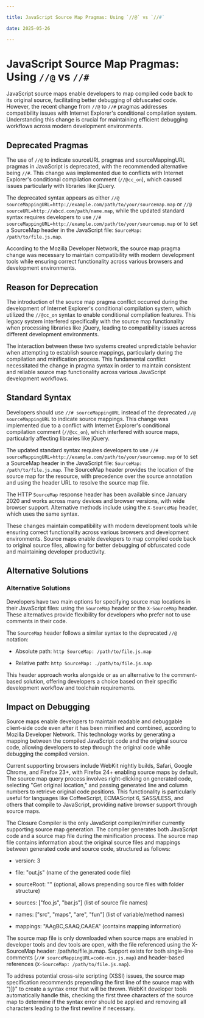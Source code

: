 ```yaml
---

title: JavaScript Source Map Pragmas: Using `//@` vs `//#`

date: 2025-05-26

---
```



# JavaScript Source Map Pragmas: Using `//@` vs `//#`

JavaScript source maps enable developers to map compiled code back to its original source, facilitating better debugging of obfuscated code. However, the recent change from `//@` to `//#` pragmas addresses compatibility issues with Internet Explorer's conditional compilation system. Understanding this change is crucial for maintaining efficient debugging workflows across modern development environments.


## Deprecated Pragmas

The use of `//@` to indicate sourceURL pragmas and sourceMappingURL pragmas in JavaScript is deprecated, with the recommended alternative being `//#`. This change was implemented due to conflicts with Internet Explorer's conditional compilation comment (`//@cc_on`), which caused issues particularly with libraries like jQuery.

The deprecated syntax appears as either `//@ sourceMappingURL=http://example.com/path/to/your/sourcemap.map` or `//@ sourceURL=http://abcd.com/path/name.map`, while the updated standard syntax requires developers to use `//# sourceMappingURL=http://example.com/path/to/your/sourcemap.map` or to set a SourceMap header in the JavaScript file: `SourceMap: /path/to/file.js.map`.

According to the Mozilla Developer Network, the source map pragma change was necessary to maintain compatibility with modern development tools while ensuring correct functionality across various browsers and development environments.


## Reason for Deprecation

The introduction of the source map pragma conflict occurred during the development of Internet Explorer's conditional compilation system, which utilized the `//@cc_on` syntax to enable conditional compilation features. This legacy system interfered specifically with the source map functionality when processing libraries like jQuery, leading to compatibility issues across different development environments.

The interaction between these two systems created unpredictable behavior when attempting to establish source mappings, particularly during the compilation and minification process. This fundamental conflict necessitated the change in pragma syntax in order to maintain consistent and reliable source map functionality across various JavaScript development workflows.


## Standard Syntax

Developers should use `//# sourceMappingURL` instead of the deprecated `//@ sourceMappingURL` to indicate source mappings. This change was implemented due to a conflict with Internet Explorer's conditional compilation comment (`//@cc_on`), which interfered with source maps, particularly affecting libraries like jQuery.

The updated standard syntax requires developers to use `//# sourceMappingURL=http://example.com/path/to/your/sourcemap.map` or to set a SourceMap header in the JavaScript file: `SourceMap: /path/to/file.js.map`. The SourceMap header provides the location of the source map for the resource, with precedence over the source annotation and using the header URL to resolve the source map file.

The HTTP `SourceMap` response header has been available since January 2020 and works across many devices and browser versions, with wide browser support. Alternative methods include using the `X-SourceMap` header, which uses the same syntax.

These changes maintain compatibility with modern development tools while ensuring correct functionality across various browsers and development environments. Source maps enable developers to map compiled code back to original source files, allowing for better debugging of obfuscated code and maintaining developer productivity.


## Alternative Solutions


### Alternative Solutions

Developers have two main options for specifying source map locations in their JavaScript files: using the `SourceMap` header or the `X-SourceMap` header. These alternatives provide flexibility for developers who prefer not to use comments in their code.

The `SourceMap` header follows a similar syntax to the deprecated `//@` notation:

- Absolute path: `http SourceMap: /path/to/file.js.map`

- Relative path: `http SourceMap: ./path/to/file.js.map`

This header approach works alongside or as an alternative to the comment-based solution, offering developers a choice based on their specific development workflow and toolchain requirements.


## Impact on Debugging

Source maps enable developers to maintain readable and debuggable client-side code even after it has been minified and combined, according to Mozilla Developer Network. This technology works by generating a mapping between the compiled JavaScript code and the original source code, allowing developers to step through the original code while debugging the compiled version.

Current supporting browsers include WebKit nightly builds, Safari, Google Chrome, and Firefox 23+, with Firefox 24+ enabling source maps by default. The source map query process involves right-clicking on generated code, selecting "Get original location," and passing generated line and column numbers to retrieve original code positions. This functionality is particularly useful for languages like CoffeeScript, ECMAScript 6, SASS/LESS, and others that compile to JavaScript, providing native browser support through source maps.

The Closure Compiler is the only JavaScript compiler/minifier currently supporting source map generation. The compiler generates both JavaScript code and a source map file during the minification process. The source map file contains information about the original source files and mappings between generated code and source code, structured as follows:

- version: 3

- file: "out.js" (name of the generated code file)

- sourceRoot: "" (optional, allows prepending source files with folder structure)

- sources: ["foo.js", "bar.js"] (list of source file names)

- names: ["src", "maps", "are", "fun"] (list of variable/method names)

- mappings: "AAgBC,SAAQ,CAAEA" (contains mapping information)

The source map file is only downloaded when source maps are enabled in developer tools and dev tools are open, with the file referenced using the X-SourceMap header: /path/to/file.js.map. Support exists for both single-line comments (`//# sourceMappingURL=code-min.js.map`) and header-based references (`X-SourceMap: /path/to/file.js.map`).

To address potential cross-site scripting (XSSI) issues, the source map specification recommends prepending the first line of the source map with ")]}" to create a syntax error that will be thrown. WebKit developer tools automatically handle this, checking the first three characters of the source map to determine if the syntax error should be applied and removing all characters leading to the first newline if necessary.


